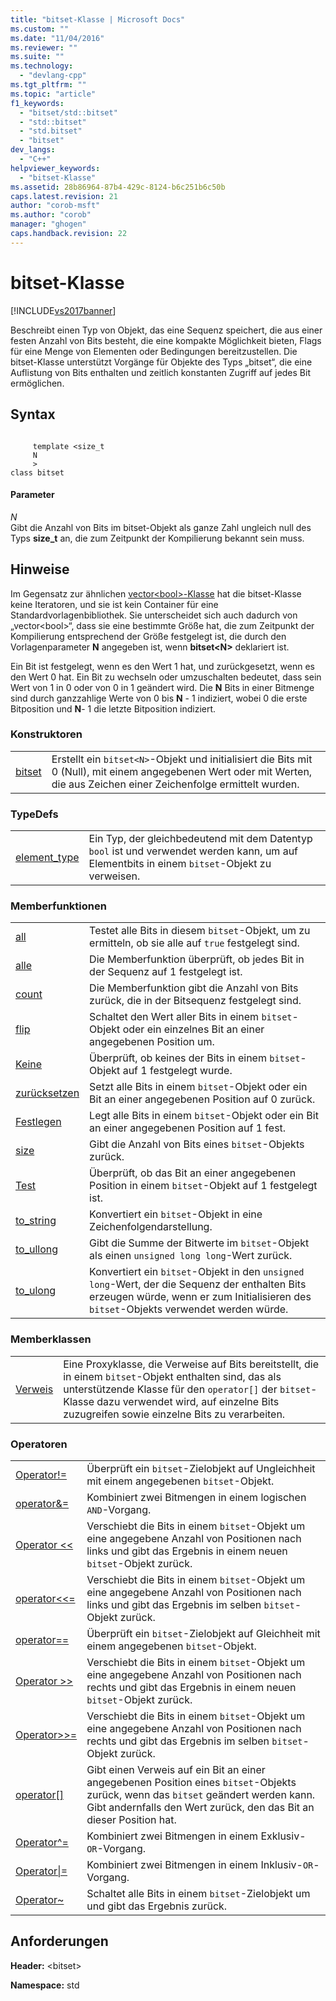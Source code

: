 ```yaml
---
title: "bitset-Klasse | Microsoft Docs"
ms.custom: ""
ms.date: "11/04/2016"
ms.reviewer: ""
ms.suite: ""
ms.technology: 
  - "devlang-cpp"
ms.tgt_pltfrm: ""
ms.topic: "article"
f1_keywords: 
  - "bitset/std::bitset"
  - "std::bitset"
  - "std.bitset"
  - "bitset"
dev_langs: 
  - "C++"
helpviewer_keywords: 
  - "bitset-Klasse"
ms.assetid: 28b86964-87b4-429c-8124-b6c251b6c50b
caps.latest.revision: 21
author: "corob-msft"
ms.author: "corob"
manager: "ghogen"
caps.handback.revision: 22
---
```

# bitset-Klasse
[!INCLUDE[vs2017banner](../assembler/inline/includes/vs2017banner.md)]

Beschreibt einen Typ von Objekt, das eine Sequenz speichert, die aus einer festen Anzahl von Bits besteht, die eine kompakte Möglichkeit bieten, Flags für eine Menge von Elementen oder Bedingungen bereitzustellen.  Die bitset\-Klasse unterstützt Vorgänge für Objekte des Typs „bitset“, die eine Auflistung von Bits enthalten und zeitlich konstanten Zugriff auf jedes Bit ermöglichen.  
  
## Syntax  
  
```  
  
     template <size_t   
     N  
     >  
class bitset  
```  
  
#### Parameter  
 *N*  
 Gibt die Anzahl von Bits im bitset\-Objekt als ganze Zahl ungleich null des Typs **size\_t** an, die zum Zeitpunkt der Kompilierung bekannt sein muss.  
  
## Hinweise  
 Im Gegensatz zur ähnlichen [vector\<bool\>\-Klasse](../standard-library/vector-bool-class.md) hat die bitset\-Klasse keine Iteratoren, und sie ist kein Container für eine Standardvorlagenbibliothek.  Sie unterscheidet sich auch dadurch von „vector\<bool\>“, dass sie eine bestimmte Größe hat, die zum Zeitpunkt der Kompilierung entsprechend der Größe festgelegt ist, die durch den Vorlagenparameter **N** angegeben ist, wenn **bitset\<N\>** deklariert ist.  
  
 Ein Bit ist festgelegt, wenn es den Wert 1 hat, und zurückgesetzt, wenn es den Wert 0 hat.  Ein Bit zu wechseln oder umzuschalten bedeutet, dass sein Wert von 1 in 0 oder von 0 in 1 geändert wird.  Die **N** Bits in einer Bitmenge sind durch ganzzahlige Werte von 0 bis **N** \- 1 indiziert, wobei 0 die erste Bitposition und **N**\- 1 die letzte Bitposition indiziert.  
  
### Konstruktoren  
  
|||  
|-|-|  
|[bitset](../Topic/bitset::bitset.md)|Erstellt ein `bitset<N>`\-Objekt und initialisiert die Bits mit 0 \(Null\), mit einem angegebenen Wert oder mit Werten, die aus Zeichen einer Zeichenfolge ermittelt wurden.|  
  
### TypeDefs  
  
|||  
|-|-|  
|[element\_type](../Topic/bitset::element_type.md)|Ein Typ, der gleichbedeutend mit dem Datentyp `bool` ist und verwendet werden kann, um auf Elementbits in einem `bitset`\-Objekt zu verweisen.|  
  
### Memberfunktionen  
  
|||  
|-|-|  
|[all](../Topic/bitset::all.md)|Testet alle Bits in diesem `bitset`\-Objekt, um zu ermitteln, ob sie alle auf `true` festgelegt sind.|  
|[alle](../Topic/bitset::any.md)|Die Memberfunktion überprüft, ob jedes Bit in der Sequenz auf 1 festgelegt ist.|  
|[count](../Topic/bitset::count.md)|Die Memberfunktion gibt die Anzahl von Bits zurück, die in der Bitsequenz festgelegt sind.|  
|[flip](../Topic/bitset::flip.md)|Schaltet den Wert aller Bits in einem `bitset`\-Objekt oder ein einzelnes Bit an einer angegebenen Position um.|  
|[Keine](../Topic/bitset::none.md)|Überprüft, ob keines der Bits in einem `bitset`\-Objekt auf 1 festgelegt wurde.|  
|[zurücksetzen](../Topic/bitset::reset.md)|Setzt alle Bits in einem `bitset`\-Objekt oder ein Bit an einer angegebenen Position auf 0 zurück.|  
|[Festlegen](../Topic/bitset::set.md)|Legt alle Bits in einem `bitset`\-Objekt oder ein Bit an einer angegebenen Position auf 1 fest.|  
|[size](../Topic/bitset::size.md)|Gibt die Anzahl von Bits eines `bitset`\-Objekts zurück.|  
|[Test](../Topic/bitset::test.md)|Überprüft, ob das Bit an einer angegebenen Position in einem `bitset`\-Objekt auf 1 festgelegt ist.|  
|[to\_string](../Topic/bitset::to_string.md)|Konvertiert ein `bitset`\-Objekt in eine Zeichenfolgendarstellung.|  
|[to\_ullong](../Topic/bitset::to_ullong.md)|Gibt die Summe der Bitwerte im `bitset`\-Objekt als einen `unsigned long long`\-Wert zurück.|  
|[to\_ulong](../Topic/bitset::to_ulong.md)|Konvertiert ein `bitset`\-Objekt in den `unsigned long`\-Wert, der die Sequenz der enthalten Bits erzeugen würde, wenn er zum Initialisieren des `bitset`\-Objekts verwendet werden würde.|  
  
### Memberklassen  
  
|||  
|-|-|  
|[Verweis](../Topic/bitset::reference.md)|Eine Proxyklasse, die Verweise auf Bits bereitstellt, die in einem `bitset`\-Objekt enthalten sind, das als unterstützende Klasse für den `operator[]` der `bitset`\-Klasse dazu verwendet wird, auf einzelne Bits zuzugreifen sowie einzelne Bits zu verarbeiten.|  
  
### Operatoren  
  
|||  
|-|-|  
|[Operator\!\=](../Topic/bitset::operator!=.md)|Überprüft ein `bitset`\-Zielobjekt auf Ungleichheit mit einem angegebenen `bitset`\-Objekt.|  
|[operator&\=](../Topic/bitset::operator&=.md)|Kombiniert zwei Bitmengen in einem logischen `AND`\-Vorgang.|  
|[Operator \<\<](../Topic/bitset::operator%3C%3C.md)|Verschiebt die Bits in einem `bitset`\-Objekt um eine angegebene Anzahl von Positionen nach links und gibt das Ergebnis in einem neuen `bitset`\-Objekt zurück.|  
|[operator\<\<\=](../Topic/bitset::operator%3C%3C=.md)|Verschiebt die Bits in einem `bitset`\-Objekt um eine angegebene Anzahl von Positionen nach links und gibt das Ergebnis im selben `bitset`\-Objekt zurück.|  
|[operator\=\=](../Topic/bitset::operator==.md)|Überprüft ein `bitset`\-Zielobjekt auf Gleichheit mit einem angegebenen `bitset`\-Objekt.|  
|[Operator \>\>](../Topic/bitset::operator%3E%3E.md)|Verschiebt die Bits in einem `bitset`\-Objekt um eine angegebene Anzahl von Positionen nach rechts und gibt das Ergebnis in einem neuen `bitset`\-Objekt zurück.|  
|[Operator\>\>\=](../Topic/bitset::operator%3E%3E=.md)|Verschiebt die Bits in einem `bitset`\-Objekt um eine angegebene Anzahl von Positionen nach rechts und gibt das Ergebnis im selben `bitset`\-Objekt zurück.|  
|[operator&#91;&#93;](../Topic/bitset::operator.md)|Gibt einen Verweis auf ein Bit an einer angegebenen Position eines `bitset`\-Objekts zurück, wenn das `bitset` geändert werden kann. Gibt andernfalls den Wert zurück, den das Bit an dieser Position hat.|  
|[Operator^\=](../Topic/bitset::operator%5E=.md)|Kombiniert zwei Bitmengen in einem Exklusiv\-`OR`\-Vorgang.|  
|[Operator&#124;\=](../Topic/bitset::operator%7C=.md)|Kombiniert zwei Bitmengen in einem Inklusiv\-`OR`\-Vorgang.|  
|[Operator~](../Topic/bitset::operator~.md)|Schaltet alle Bits in einem `bitset`\-Zielobjekt um und gibt das Ergebnis zurück.|  
  
## Anforderungen  
 **Header:** \<bitset\>  
  
 **Namespace:** std